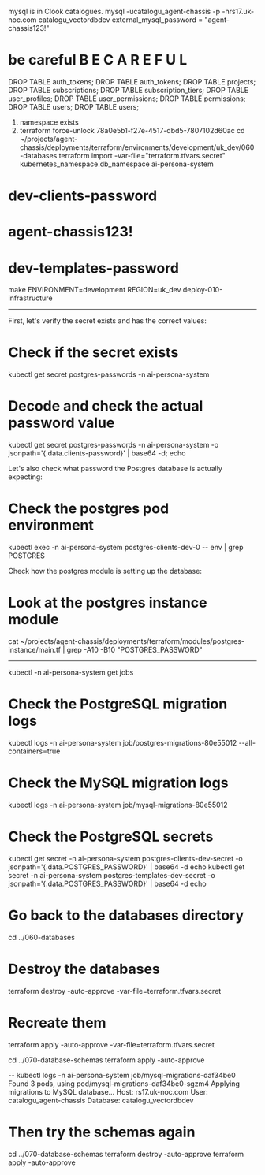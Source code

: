 mysql is in Clook catalogues.
mysql -ucatalogu_agent-chassis -p -hrs17.uk-noc.com catalogu_vectordbdev
external_mysql_password = "agent-chassis123!"
# be careful B E  C A R E F U L
DROP TABLE auth_tokens;
DROP TABLE auth_tokens;
DROP TABLE projects;
DROP TABLE subscriptions;
DROP TABLE subscription_tiers;
DROP TABLE user_profiles;
DROP TABLE user_permissions;
DROP TABLE permissions;
DROP TABLE users;
DROP TABLE users;

1. namespace exists
2. terraform force-unlock 78a0e5b1-f27e-4517-dbd5-7807102d60ac
   cd ~/projects/agent-chassis/deployments/terraform/environments/development/uk_dev/060-databases
   terraform import -var-file="terraform.tfvars.secret" kubernetes_namespace.db_namespace ai-persona-system
# dev-clients-password
# agent-chassis123!
# dev-templates-password

make ENVIRONMENT=development REGION=uk_dev deploy-010-infrastructure

---

First, let's verify the secret exists and has the correct values:
# Check if the secret exists
kubectl get secret postgres-passwords -n ai-persona-system

# Decode and check the actual password value
kubectl get secret postgres-passwords -n ai-persona-system -o jsonpath='{.data.clients-password}' | base64 -d; echo

Let's also check what password the Postgres database is actually expecting:
# Check the postgres pod environment
kubectl exec -n ai-persona-system postgres-clients-dev-0 -- env | grep POSTGRES

Check how the postgres module is setting up the database:
# Look at the postgres instance module
cat ~/projects/agent-chassis/deployments/terraform/modules/postgres-instance/main.tf | grep -A10 -B10 "POSTGRES_PASSWORD"

---

kubectl -n ai-persona-system get jobs

# Check the PostgreSQL migration logs
kubectl logs -n ai-persona-system job/postgres-migrations-80e55012 --all-containers=true

# Check the MySQL migration logs
kubectl logs -n ai-persona-system job/mysql-migrations-80e55012

# Check the PostgreSQL secrets
kubectl get secret -n ai-persona-system postgres-clients-dev-secret -o jsonpath='{.data.POSTGRES_PASSWORD}' | base64 -d
echo
kubectl get secret -n ai-persona-system postgres-templates-dev-secret -o jsonpath='{.data.POSTGRES_PASSWORD}' | base64 -d
echo


# Go back to the databases directory
cd ../060-databases

# Destroy the databases
terraform destroy -auto-approve -var-file=terraform.tfvars.secret

# Recreate them
terraform apply -auto-approve -var-file=terraform.tfvars.secret

cd ../070-database-schemas
terraform apply -auto-approve

--
kubectl logs -n ai-persona-system job/mysql-migrations-daf34be0
Found 3 pods, using pod/mysql-migrations-daf34be0-sgzm4
Applying migrations to MySQL database...
Host: rs17.uk-noc.com
User: catalogu_agent-chassis
Database: catalogu_vectordbdev


# Then try the schemas again
cd ../070-database-schemas
terraform destroy -auto-approve
terraform apply -auto-approve